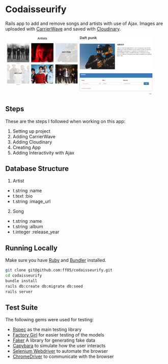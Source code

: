 # Codaisseurify

Rails app to add and remove songs and artists with use of Ajax. Images are uploaded with  [CarrierWave](https://github.com/carrierwaveuploader/carrierwave) and saved with [Cloudinary](http://cloudinary.com/).

<img align="left" width="46%" src="https://github.com/ff05/codaisseurify/blob/master/app/assets/images/screenshot-artists.png" alt="Artists"/>
<img align="left" width="46%" src="https://github.com/ff05/codaisseurify/blob/master/app/assets/images/screenshot-songs.png" alt="Songs"/>
<br clear="left"/>

## Steps

These are the steps I followed when working on this app:

1. Setting up project
2. Adding CarrierWave
3. Adding Cloudinary
4. Creating App
5. Adding Interactivity with Ajax

## Database Structure

1. Artist

  * t.string :name
  * t.text :bio
  * t.string :image_url
  
2. Song

  * t.string :name
  * t.string :album
  * t.integer :release_year

## Running Locally

Make sure you have [Ruby](https://www.ruby-lang.org/en/) and [Bundler](http://bundler.io/) installed.

```bash
git clone git@github.com:ff05/codaisseurify.git
cd codaisseurify
bundle install
rails db:create db:migrate db:seed
rails server
```

## Test Suite

The following gems were used for testing:
* [Rspec](http://rspec.info/) as the main testing library
* [Factory Girl](http://www.rubydoc.info/gems/factory_girl/file/GETTING_STARTED.md) for easier testing of the models
* [Faker](https://github.com/stympy/faker) A library for generating fake data
* [Capybara](http://teamcapybara.github.io/capybara/) to simulate how the user interacts
* [Selenium Webdriver](http://www.seleniumhq.org/) to automate the browser
* [ChromeDriver](https://sites.google.com/a/chromium.org/chromedriver/) to communicate with the browser
